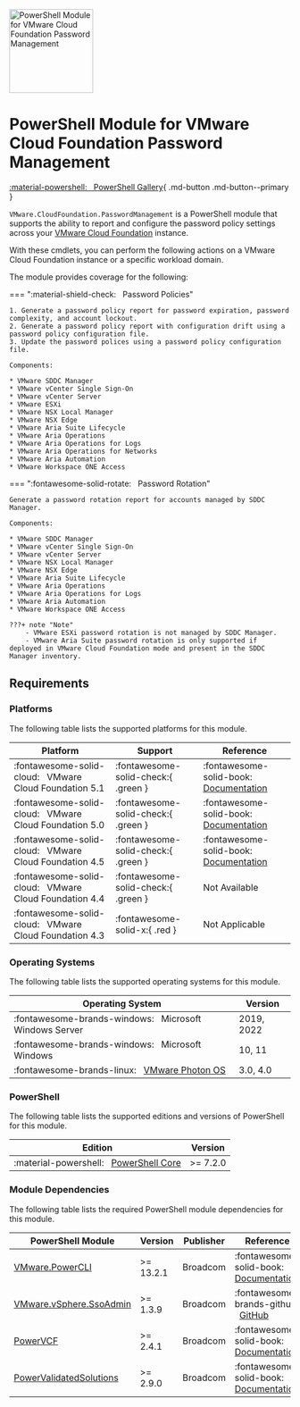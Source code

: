 <!-- markdownlint-disable first-line-h1 no-inline-html -->

<img src="assets/images/icon-color.svg" alt="PowerShell Module for VMware Cloud Foundation Password Management" width="150">

# PowerShell Module for VMware Cloud Foundation Password Management

[:material-powershell: &nbsp; PowerShell Gallery][psgallery-module-password-management]{ .md-button .md-button--primary }

`VMware.CloudFoundation.PasswordManagement` is a PowerShell module that supports the ability to report and configure the password policy settings across your [VMware Cloud Foundatiоn][docs-vmware-cloud-foundation] instance.

With these cmdlets, you can perform the following actions on a VMware Cloud Foundation instance or a specific workload domain.

The module provides coverage for the following:

=== ":material-shield-check: &nbsp; Password Policies"

    1. Generate a password policy report for password expiration, password complexity, and account lockout.
    2. Generate a password policy report with configuration drift using a password policy configuration file.
    3. Update the password polices using a password policy configuration file.

    Components:

    * VMware SDDC Manager
    * VMware vCenter Single Sign-On
    * VMware vCenter Server
    * VMware ESXi
    * VMware NSX Local Manager
    * VMware NSX Edge
    * VMware Aria Suite Lifecycle
    * VMware Aria Operations
    * VMware Aria Operations for Logs
    * VMware Aria Operations for Networks
    * VMware Aria Automation
    * VMware Workspace ONE Access

=== ":fontawesome-solid-rotate: &nbsp; Password Rotation"

    Generate a password rotation report for accounts managed by SDDC Manager.

    Components:

    * VMware SDDC Manager
    * VMware vCenter Single Sign-On
    * VMware vCenter Server
    * VMware NSX Local Manager
    * VMware NSX Edge
    * VMware Aria Suite Lifecycle
    * VMware Aria Operations
    * VMware Aria Operations for Logs
    * VMware Aria Automation
    * VMware Workspace ONE Access

    ???+ note "Note"
        - VMware ESXi password rotation is not managed by SDDC Manager.
        - VMware Aria Suite password rotation is only supported if deployed in VMware Cloud Foundation mode and present in the SDDC Manager inventory.

## Requirements

### Platforms

The following table lists the supported platforms for this module.

Platform                                                     | Support                             | Reference
-------------------------------------------------------------|-------------------------------------|--------------------------------------------------------------------------------------
:fontawesome-solid-cloud: &nbsp; VMware Cloud Foundation 5.1 | :fontawesome-solid-check:{ .green } | :fontawesome-solid-book: &nbsp; [Documentation][docs-vmware-cloud-foundation-ppm-5-1]
:fontawesome-solid-cloud: &nbsp; VMware Cloud Foundation 5.0 | :fontawesome-solid-check:{ .green } | :fontawesome-solid-book: &nbsp; [Documentation][docs-vmware-cloud-foundation-ppm-5-0]
:fontawesome-solid-cloud: &nbsp; VMware Cloud Foundation 4.5 | :fontawesome-solid-check:{ .green } | :fontawesome-solid-book: &nbsp; [Documentation][docs-vmware-cloud-foundation-ppm-4-5]
:fontawesome-solid-cloud: &nbsp; VMware Cloud Foundation 4.4 | :fontawesome-solid-check:{ .green } | Not Available
:fontawesome-solid-cloud: &nbsp; VMware Cloud Foundation 4.3 | :fontawesome-solid-x:{ .red }       | Not Applicable

### Operating Systems

The following table lists the supported operating systems for this module.

Operating System                                                       | Version
-----------------------------------------------------------------------|-----------
:fontawesome-brands-windows: &nbsp; Microsoft Windows Server           | 2019, 2022
:fontawesome-brands-windows: &nbsp; Microsoft Windows                  | 10, 11
:fontawesome-brands-linux: &nbsp; [VMware Photon OS][github-os-photon] | 3.0, 4.0

### PowerShell

The following table lists the supported editions and versions of PowerShell for this module.

Edition                                                              | Version
---------------------------------------------------------------------|----------
:material-powershell: &nbsp; [PowerShell Core][microsoft-powershell] | >= 7.2.0

### Module Dependencies

The following table lists the required PowerShell module dependencies for this module.

PowerShell Module                                    | Version   | Publisher | Reference
-----------------------------------------------------|-----------|-----------|---------------------------------------------------------------------------
[VMware.PowerCLI][psgallery-module-powercli]         | >= 13.2.1 | Broadcom  | :fontawesome-solid-book: &nbsp; [Documentation][developer-module-powercli]
[VMware.vSphere.SsoAdmin][psgallery-module-ssoadmin] | >= 1.3.9  | Broadcom  | :fontawesome-brands-github: &nbsp; [GitHub][github-module-ssoadmin]
[PowerVCF][psgallery-module-powervcf]                | >= 2.4.1  | Broadcom  | :fontawesome-solid-book: &nbsp; [Documentation][docs-module-powervcf]
[PowerValidatedSolutions][psgallery-module-pvs]      | >= 2.9.0  | Broadcom  | :fontawesome-solid-book: &nbsp; [Documentation][docs-module-pvs]

[docs-vmware-cloud-foundation]: https://docs.vmware.com/en/VMware-Cloud-Foundation/index.html
[docs-vmware-cloud-foundation-ppm-5-1]: https://docs.vmware.com/en/VMware-Cloud-Foundation/5.1/vcf-operations/GUID-18A95158-30F5-460F-AF80-33F25B6533D0.html
[docs-vmware-cloud-foundation-ppm-5-0]: https://docs.vmware.com/en/VMware-Cloud-Foundation/5.0/vcf-operations/GUID-18A95158-30F5-460F-AF80-33F25B6533D0.html
[docs-vmware-cloud-foundation-ppm-4-5]: https://docs.vmware.com/en/VMware-Cloud-Foundation/4.5/vcf-operations/GUID-18A95158-30F5-460F-AF80-33F25B6533D0.html
[microsoft-powershell]: https://docs.microsoft.com/en-us/powershell
[psgallery-module-powercli]: https://www.powershellgallery.com/packages/VMware.PowerCLI
[psgallery-module-powervcf]: https://www.powershellgallery.com/packages/PowerVCF
[psgallery-module-password-management]: https://www.powershellgallery.com/packages/VMware.CloudFoundation.PasswordManagement
[psgallery-module-pvs]: https://www.powershellgallery.com/packages/PowerValidatedSolutions
[psgallery-module-ssoadmin]: https://www.powershellgallery.com/packages/VMware.vSphere.SsoAdmin
[developer-module-powercli]: https://developer.vmware.com/tool/vmware-powercli
[docs-module-powervcf]: https://vmware.github.io/powershell-module-for-vmware-cloud-foundation
[docs-module-pvs]: https://vmware.github.io/power-validated-solutions-for-cloud-foundation
[github-module-ssoadmin]: https://github.com/vmware/PowerCLI-Example-Scripts/tree/master/Modules/VMware.vSphere.SsoAdmin
[github-os-photon]: https://vmware.github.io/photon/
